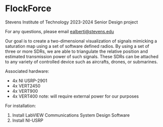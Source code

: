 # FlockForce
Stevens Institute of Technology 2023-2024 Senior Design project 

For any questions, please email ealberti@stevens.edu

Our goal is to create a two-dimensional visualization of signals mimicking a saturation map using a set of software defined radios. By using a set of three or more SDRs, we are able to triangulate the relative position and estimated transmission power of such signals. These SDRs can be attached to any variety of controlled device such as aircrafts, drones, or submarines. 

Associated hardware:
 * 4x NI USRP-2901
 * 4x VERT2450
 * 4x VERT900
 * 4x VERT400
note: will require external power for our purposes 

For installation:
1. Install LabVIEW Communications System Design Software
2. Install NI-USRP
